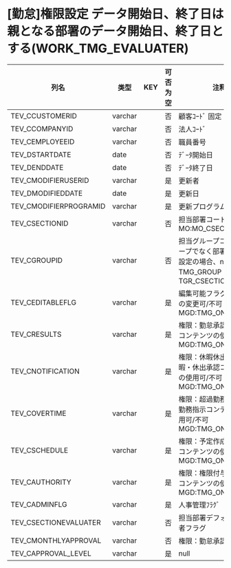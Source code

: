 # [勤怠]権限設定  データ開始日、終了日は親となる部署のデータ開始日、終了日とする(WORK_TMG_EVALUATER)
| 列名   | 类型   | KEY  | 可否为空 | 注释   |
| ---- | ---- | ---- | ---- | ---- |
|TEV_CCUSTOMERID|varchar||否|顧客ｺｰﾄﾞ                        固定：01|
|TEV_CCOMPANYID|varchar||否|法人ｺｰﾄﾞ|
|TEV_CEMPLOYEEID|varchar||否|職員番号|
|TEV_DSTARTDATE|date||否|ﾃﾞｰﾀ開始日|
|TEV_DENDDATE|date||否|ﾃﾞｰﾀ終了日|
|TEV_CMODIFIERUSERID|varchar||是|更新者|
|TEV_DMODIFIEDDATE|date||是|更新日|
|TEV_CMODIFIERPROGRAMID|varchar||是|更新プログラムID|
|TEV_CSECTIONID|varchar||否|担当部署コード                                                     MO:MO_CSECTIONID_CK|
|TEV_CGROUPID|varchar||否|担当グループコード                     グループでなく部署に対する設定の場合、null       TMG_GROUP：TGR_CSECTIONID|
|TEV_CEDITABLEFLG|varchar||是|編集可能フラグ                       権限設定の変更可/不可                   MGD:TMG_ONOFF|
|TEV_CRESULTS|varchar||是|権限：勤怠承認                       勤怠承認コンテンツの使用可/不可              MGD:TMG_ONOFF|
|TEV_CNOTIFICATION|varchar||是|権限：休暇休出承認                     休暇・休出承認コンテンツの使用可/不可           MGD:TMG_ONOFF|
|TEV_COVERTIME|varchar||是|権限：超過勤務指示                     超過勤務指示コンテンツの使用可/不可            MGD:TMG_ONOFF|
|TEV_CSCHEDULE|varchar||是|権限：予定作成                       予定作成コンテンツの使用可/不可              MGD:TMG_ONOFF|
|TEV_CAUTHORITY|varchar||是|権限：権限付与                       権限付与コンテンツの使用可/不可              MGD:TMG_ONOFF|
|TEV_CADMINFLG|varchar||是|人事管理ﾌﾗｸﾞ|
|TEV_CSECTIONEVALUATER|varchar||否|担当部署デフォルト承認者フラグ|
|TEV_CMONTHLYAPPROVAL|varchar||否|権限：勤怠承認(月次)|
|TEV_CAPPROVAL_LEVEL|varchar||是|null|

